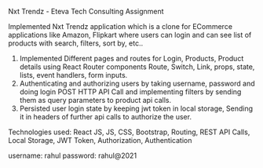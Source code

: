 Nxt Trendz - Eteva Tech Consulting Assignment

Implemented Nxt Trendz application which is a clone for ECommerce applications like Amazon, Flipkart where users can login and can see list of products with search, filters, sort by, etc..

1. Implemented Different pages and routes for Login, Products, Product details using React Router components Route, Switch, Link, props, state, lists, event handlers, form inputs.
2. Authenticating and authorizing users by taking username, password and doing login POST HTTP API Call and implementing filters by sending them as query parameters to product api calls.
3. Persisted user login state by keeping jwt token in local storage, Sending it in headers of further api calls to authorize the user.

Technologies used: React JS, JS, CSS, Bootstrap, Routing, REST API Calls, Local Storage, JWT Token, Authorization, Authentication

username: rahul password: rahul@2021

